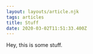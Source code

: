 ```yaml
---
layout: layouts/article.njk
tags: articles
title: Stuff
date: 2020-03-02T11:51:33.400Z
---
```

Hey, this is some stuff.